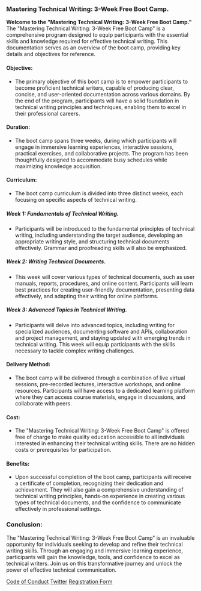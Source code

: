 ### **Mastering Technical Writing: 3-Week Free Boot Camp.**

**Welcome to the "Mastering Technical Writing: 3-Week Free Boot Camp."** The "Mastering Technical Writing: 3-Week Free Boot Camp" is a comprehensive program designed to equip participants with the essential skills and knowledge required for effective technical writing. This documentation serves as an overview of the boot camp, providing key details and objectives for reference. 


#### **Objective:**
- The primary objective of this boot camp is to empower participants to become proficient technical writers, capable of producing clear, concise, and user-oriented documentation across various domains. By the end of the program, participants will have a solid foundation in technical writing principles and techniques, enabling them to excel in their professional careers.


#### **Duration:**
- The boot camp spans three weeks, during which participants will engage in immersive learning experiences, interactive sessions, practical exercises, and collaborative projects. The program has been thoughtfully designed to accommodate busy schedules while maximizing knowledge acquisition.

#### **Curriculum:**
- The boot camp curriculum is divided into three distinct weeks, each focusing on specific aspects of technical writing.


##### **Week 1: Fundamentals of Technical Writing.**
- Participants will be introduced to the fundamental principles of technical writing, including understanding the target audience, developing an appropriate writing style, and structuring technical documents effectively. Grammar and proofreading skills will also be emphasized. 

##### **Week 2: Writing Technical Documents.**
- This week will cover various types of technical documents, such as user manuals, reports, procedures, and online content. Participants will learn best practices for creating user-friendly documentation, presenting data effectively, and adapting their writing for online platforms. 

##### **Week 3: Advanced Topics in Technical Writing.**
- Participants will delve into advanced topics, including writing for specialized audiences, documenting software and APIs, collaboration and project management, and staying updated with emerging trends in technical writing. This week will equip participants with the skills necessary to tackle complex writing challenges. 




#### **Delivery Method:**
- The boot camp will be delivered through a combination of live virtual sessions, pre-recorded lectures, interactive workshops, and online resources. Participants will have access to a dedicated learning platform where they can access course materials, engage in discussions, and collaborate with peers.


#### **Cost:**
- The "Mastering Technical Writing: 3-Week Free Boot Camp" is offered free of charge to make quality education accessible to all individuals interested in enhancing their technical writing skills. There are no hidden costs or prerequisites for participation.

#### **Benefits:**
- Upon successful completion of the boot camp, participants will receive a certificate of completion, recognizing their dedication and achievement. They will also gain a comprehensive understanding of technical writing principles, hands-on experience in creating various types of technical documents, and the confidence to communicate effectively in professional settings.

### **Conclusion:**
The "Mastering Technical Writing: 3-Week Free Boot Camp" is an invaluable opportunity for individuals seeking to develop and refine their technical writing skills. Through an engaging and immersive learning experience, participants will gain the knowledge, tools, and confidence to excel as technical writers. Join us on this transformative journey and unlock the power of effective technical communication.


[Code of Conduct](https://github.com/LuxDevHQ/Code-Of-Conduct) [Twitter](https://twitter.com/LuxDevHQ) [Registration Form](https://forms.gle/bbcZQA51br1GVv856)